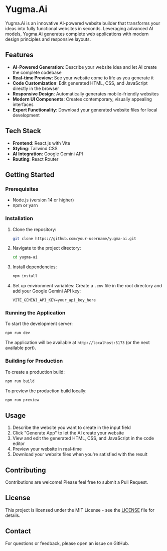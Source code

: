 # Yugma.Ai

Yugma.Ai is an innovative AI-powered website builder that transforms your ideas into fully functional websites in seconds. Leveraging advanced AI models, Yugma.Ai generates complete web applications with modern design principles and responsive layouts.

## Features

- **AI-Powered Generation**: Describe your website idea and let AI create the complete codebase
- **Real-time Preview**: See your website come to life as you generate it
- **Code Customization**: Edit generated HTML, CSS, and JavaScript directly in the browser
- **Responsive Design**: Automatically generates mobile-friendly websites
- **Modern UI Components**: Creates contemporary, visually appealing interfaces
- **Export Functionality**: Download your generated website files for local development

## Tech Stack

- **Frontend**: React.js with Vite
- **Styling**: Tailwind CSS
- **AI Integration**: Google Gemini API
- **Routing**: React Router

## Getting Started

### Prerequisites

- Node.js (version 14 or higher)
- npm or yarn

### Installation

1. Clone the repository:
   ```bash
   git clone https://github.com/your-username/yugma-ai.git
   ```

2. Navigate to the project directory:
   ```bash
   cd yugma-ai
   ```

3. Install dependencies:
   ```bash
   npm install
   ```

4. Set up environment variables:
   Create a `.env` file in the root directory and add your Google Gemini API key:
   ```env
   VITE_GEMINI_API_KEY=your_api_key_here
   ```

### Running the Application

To start the development server:

```bash
npm run dev
```

The application will be available at `http://localhost:5173` (or the next available port).

### Building for Production

To create a production build:

```bash
npm run build
```

To preview the production build locally:

```bash
npm run preview
```

## Usage

1. Describe the website you want to create in the input field
2. Click "Generate App" to let the AI create your website
3. View and edit the generated HTML, CSS, and JavaScript in the code editor
4. Preview your website in real-time
5. Download your website files when you're satisfied with the result


## Contributing

Contributions are welcome! Please feel free to submit a Pull Request.

## License

This project is licensed under the MIT License - see the [LICENSE](LICENSE) file for details.

## Contact

For questions or feedback, please open an issue on GitHub.
